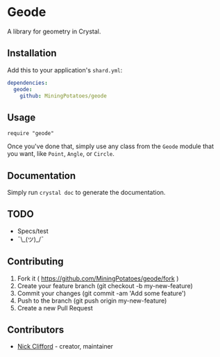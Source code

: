 # Geode

A library for geometry in Crystal.

## Installation

Add this to your application's `shard.yml`:

```yaml
dependencies:
  geode:
    github: MiningPotatoes/geode
```

## Usage

```crystal
require "geode"
```

Once you've done that, simply use any class from the `Geode` module that you want, like `Point`, `Angle`, or `Circle`.

## Documentation

Simply run `crystal doc` to generate the documentation.

## TODO

- Specs/test
- &#175;\\\_(&#12484;)_/&#175; 

## Contributing

1. Fork it ( https://github.com/MiningPotatoes/geode/fork )
2. Create your feature branch (git checkout -b my-new-feature)
3. Commit your changes (git commit -am 'Add some feature')
4. Push to the branch (git push origin my-new-feature)
5. Create a new Pull Request

## Contributors

- [Nick Clifford](https://github.com/MiningPotatoes)  - creator, maintainer
